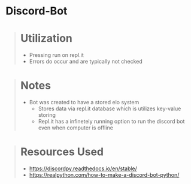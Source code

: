 # Discord-Bot

> # Utilization
> - Pressing run on repl.it
> - Errors do occur and are typically not checked

> # Notes
> - Bot was created to have a stored elo system
>   - Stores data via repl.it database which is utilizes key-value storing
>   - Repl.it has a infinetely running option to run the discord bot even when computer is offline

> # Resources Used
> - https://discordpy.readthedocs.io/en/stable/
> - https://realpython.com/how-to-make-a-discord-bot-python/
